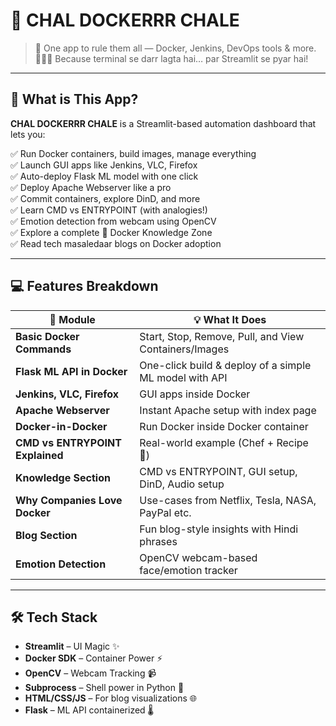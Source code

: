 # 🐳 CHAL DOCKERRR CHALE

> 🚀 One app to rule them all — Docker, Jenkins, DevOps tools & more.  
> 👩🏻‍💻 Because terminal se darr lagta hai… par Streamlit se pyar hai!

---
## 🎯 What is This App?

**CHAL DOCKERRR CHALE** is a Streamlit-based automation dashboard that lets you:

✅ Run Docker containers, build images, manage everything  
✅ Launch GUI apps like Jenkins, VLC, Firefox  
✅ Auto-deploy Flask ML model with one click  
✅ Deploy Apache Webserver like a pro  
✅ Commit containers, explore DinD, and more  
✅ Learn CMD vs ENTRYPOINT (with analogies!)  
✅ Emotion detection from webcam using OpenCV  
✅ Explore a complete 📘 Docker Knowledge Zone  
✅ Read tech masaledaar blogs on Docker adoption  

---

## 💻 Features Breakdown

| 🧩 Module                          | 💡 What It Does |
|----------------------------------|------------------|
| **Basic Docker Commands**        | Start, Stop, Remove, Pull, and View Containers/Images |
| **Flask ML API in Docker**       | One-click build & deploy of a simple ML model with API |
| **Jenkins, VLC, Firefox**        | GUI apps inside Docker |
| **Apache Webserver**             | Instant Apache setup with index page |
| **Docker-in-Docker**             | Run Docker inside Docker container |
| **CMD vs ENTRYPOINT Explained**  | Real-world example (Chef + Recipe 🍳) |
| **Knowledge Section**            | CMD vs ENTRYPOINT, GUI setup, DinD, Audio setup |
| **Why Companies Love Docker**    | Use-cases from Netflix, Tesla, NASA, PayPal etc. |
| **Blog Section**                 | Fun blog-style insights with Hindi phrases |
| **Emotion Detection**            | OpenCV webcam-based face/emotion tracker |

---

## 🛠️ Tech Stack

- **Streamlit** – UI Magic ✨  
- **Docker SDK** – Container Power ⚡  
- **OpenCV** – Webcam Tracking 📹  
- **Subprocess** – Shell power in Python 🐍  
- **HTML/CSS/JS** – For blog visualizations 🌐  
- **Flask** – ML API containerized 🌡️


